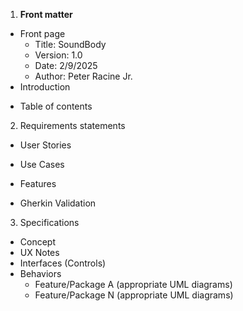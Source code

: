 1. **Front matter**
  - Front page
    - Title: SoundBody
    - Version: 1.0
    - Date: 2/9/2025
    - Author: Peter Racine Jr. 
  - Introduction
  >
  - Table of contents
2. Requirements statements
  - User Stories

  - Use Cases 

  - Features

  - Gherkin Validation

3. Specifications
  - Concept
  - UX Notes
  - Interfaces (Controls)
  - Behaviors
    - Feature/Package A (appropriate UML diagrams)
    - Feature/Package N (appropriate UML diagrams)

